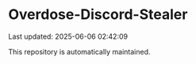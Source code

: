 # Overdose-Discord-Stealer

Last updated: 2025-06-06 02:42:09

This repository is automatically maintained.
